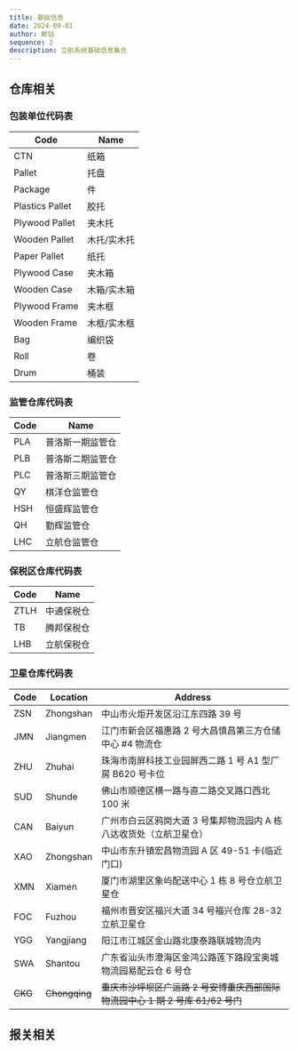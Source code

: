 ```yaml
---
title: 基础信息
date: 2024-09-01
author: 赖钻
sequence: 2
description: 立航系统基础信息集合
---
```


## 仓库相关

### 包装单位代码表

| Code            | Name        |
| --------------- | ----------- |
| CTN             | 纸箱        |
| Pallet          | 托盘        |
| Package         | 件          |
| Plastics Pallet | 胶托        |
| Plywood Pallet  | 夹木托      |
| Wooden Pallet   | 木托/实木托 |
| Paper Pallet    | 纸托        |
| Plywood Case    | 夹木箱      |
| Wooden Case     | 木箱/实木箱 |
| Plywood Frame   | 夹木框      |
| Wooden Frame    | 木框/实木框 |
| Bag             | 编织袋      |
| Roll            | 卷          |
| Drum            | 桶装        |

### 监管仓库代码表

| Code | Name             |
| ---- | ---------------- |
| PLA  | 普洛斯一期监管仓 |
| PLB  | 普洛斯二期监管仓 |
| PLC  | 普洛斯三期监管仓 |
| QY   | 棋洋仓监管仓     |
| HSH  | 恒盛辉监管仓     |
| QH   | 勤辉监管仓       |
| LHC  | 立航仓监管仓     |

### 保税区仓库代码表

| Code | Name       |
| ---- | ---------- |
| ZTLH | 中通保税仓 |
| TB   | 腾邦保税仓 |
| LHB  | 立航保税仓 |

### 卫星仓库代码表

| **Code** | **Location**  | **Address**                                                                    |
| -------- | ------------- | ------------------------------------------------------------------------------ |
| ZSN      | Zhongshan     | 中山市火炬开发区沿江东四路 39 号                                               |
| JMN      | Jiangmen      | 江门市新会区福惠路 2 号大昌慎昌第三方仓储中心 #4 物流仓                        |
| ZHU      | Zhuhai        | 珠海市南屏科技工业园屏西二路 1 号 A1 型厂房 B620 号卡位                        |
| SUD      | Shunde        | 佛山市顺德区横一路与直二路交叉路口西北 100 米                                  |
| CAN      | Baiyun        | 广州市白云区鸦岗大道 3 号集邦物流园内 A 栋八达收货处（立航卫星仓）             |
| XAO      | Zhongshan     | 中山市东升镇宏昌物流园 A 区 49-51 卡(临近门口)                                 |
| XMN      | Xiamen        | 厦门市湖里区象屿配送中心 1 栋 8 号仓立航卫星仓                                 |
| FOC      | Fuzhou        | 福州市晋安区福兴大道 34 号福兴仓库 28-32 立航卫星仓                            |
| YGG      | Yangjiang     | 阳江市江城区金山路北康泰路联城物流内                                           |
| SWA      | Shantou       | 广东省汕头市澄海区金鸿公路莲下路段宝奥城物流园易配云仓 6 号仓                  |
| ~~CKG~~  | ~~Chongqing~~ | ~~重庆市沙坪坝区广运路 2 号安博重庆西部国际物流园中心 1 期 2 号库 61/62 号门~~ |

## 报关相关
